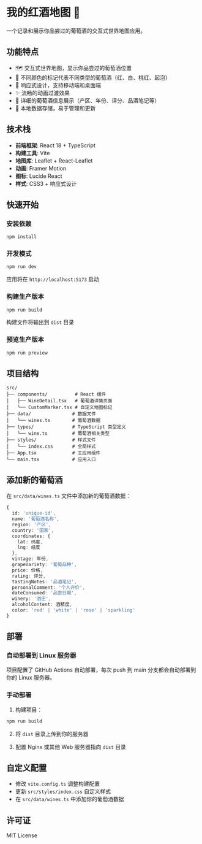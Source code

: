 # 我的红酒地图 🍷

一个记录和展示你品尝过的葡萄酒的交互式世界地图应用。

## 功能特点

- 🗺️ 交互式世界地图，显示你品尝过的葡萄酒位置
- 🍷 不同颜色的标记代表不同类型的葡萄酒（红、白、桃红、起泡）
- 📱 响应式设计，支持移动端和桌面端
- ✨ 流畅的动画过渡效果
- 📝 详细的葡萄酒信息展示（产区、年份、评分、品酒笔记等）
- 💾 本地数据存储，易于管理和更新

## 技术栈

- **前端框架**: React 18 + TypeScript
- **构建工具**: Vite
- **地图库**: Leaflet + React-Leaflet
- **动画**: Framer Motion
- **图标**: Lucide React
- **样式**: CSS3 + 响应式设计

## 快速开始

### 安装依赖

```bash
npm install
```

### 开发模式

```bash
npm run dev
```

应用将在 `http://localhost:5173` 启动

### 构建生产版本

```bash
npm run build
```

构建文件将输出到 `dist` 目录

### 预览生产版本

```bash
npm run preview
```

## 项目结构

```
src/
├── components/          # React 组件
│   ├── WineDetail.tsx   # 葡萄酒详情页面
│   └── CustomMarker.tsx # 自定义地图标记
├── data/               # 数据文件
│   └── wines.ts        # 葡萄酒数据
├── types/              # TypeScript 类型定义
│   └── wine.ts         # 葡萄酒相关类型
├── styles/             # 样式文件
│   └── index.css       # 全局样式
├── App.tsx             # 主应用组件
└── main.tsx            # 应用入口
```

## 添加新的葡萄酒

在 `src/data/wines.ts` 文件中添加新的葡萄酒数据：

```typescript
{
  id: 'unique-id',
  name: '葡萄酒名称',
  region: '产区',
  country: '国家',
  coordinates: {
    lat: 纬度,
    lng: 经度
  },
  vintage: 年份,
  grapeVariety: '葡萄品种',
  price: 价格,
  rating: 评分,
  tastingNotes: '品酒笔记',
  personalComment: '个人评价',
  dateConsumed: '品尝日期',
  winery: '酒庄',
  alcoholContent: 酒精度,
  color: 'red' | 'white' | 'rose' | 'sparkling'
}
```

## 部署

### 自动部署到 Linux 服务器

项目配置了 GitHub Actions 自动部署，每次 push 到 main 分支都会自动部署到你的 Linux 服务器。

### 手动部署

1. 构建项目：
```bash
npm run build
```

2. 将 `dist` 目录上传到你的服务器

3. 配置 Nginx 或其他 Web 服务器指向 `dist` 目录

## 自定义配置

- 修改 `vite.config.ts` 调整构建配置
- 更新 `src/styles/index.css` 自定义样式
- 在 `src/data/wines.ts` 中添加你的葡萄酒数据

## 许可证

MIT License
